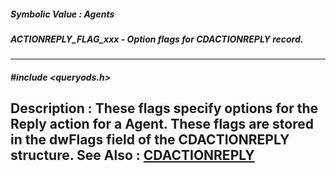 ##### Symbolic Value : Agents
##### ACTIONREPLY_FLAG_xxx - Option flags for CDACTIONREPLY record.
---
##### #include <queryods.h>
**Description :**
These flags specify options for the Reply action for a Agent.  These flags are 
stored in the dwFlags field of the CDACTIONREPLY structure.
**See Also :**
[CDACTIONREPLY](D:/md_files/CDACTIONREPLY.md)
---
